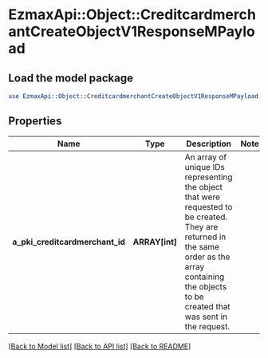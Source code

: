 # EzmaxApi::Object::CreditcardmerchantCreateObjectV1ResponseMPayload

## Load the model package
```perl
use EzmaxApi::Object::CreditcardmerchantCreateObjectV1ResponseMPayload;
```

## Properties
Name | Type | Description | Notes
------------ | ------------- | ------------- | -------------
**a_pki_creditcardmerchant_id** | **ARRAY[int]** | An array of unique IDs representing the object that were requested to be created.  They are returned in the same order as the array containing the objects to be created that was sent in the request. | 

[[Back to Model list]](../README.md#documentation-for-models) [[Back to API list]](../README.md#documentation-for-api-endpoints) [[Back to README]](../README.md)


